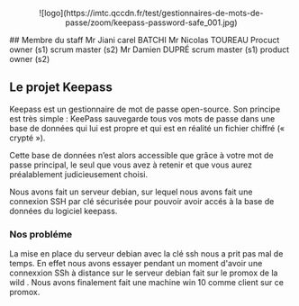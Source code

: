 <p align="center">![logo](https://imtc.qccdn.fr/test/gestionnaires-de-mots-de-passe/zoom/keepass-password-safe_001.jpg)</p>
## Membre du staff  
Mr Jiani carel BATCHI    
Mr Nicolas TOUREAU Procuct owner (s1) scrum master (s2)       
Mr Damien DUPRÉ scrum master (s1) product owner (s2)  

## Le projet Keepass
Keepass est un gestionnaire de mot de passe open-source. 
Son principe est très simple : KeePass sauvegarde tous vos mots de passe dans une base de données qui lui est propre et qui est en réalité un fichier chiffré (« crypté »).

Cette base de données n’est alors accessible que grâce à votre mot de passe principal, le seul que vous avez à retenir et que vous aurez préalablement judicieusement choisi.

Nous avons fait un serveur debian, sur lequel nous avons fait une connexion SSH par clé sécurisée pour pouvoir avoir accés à la base de données du logiciel keepass.

### Nos probléme
La mise en place du serveur debian  avec la clé ssh nous a prit pas mal de temps.
En effet nous avons essayer pendant un moment d'avoir une connexxion SSh à distance sur le serveur debian fait sur le promox de la wild .
Nous avons finalement fait une machine win 10 comme client sur ce promox.

